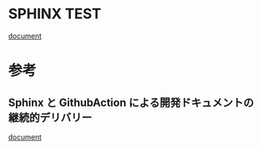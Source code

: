 # SPHINX TEST

[document](https://matsutakejo.github.io/sphinx_text/)

# 参考
## Sphinx と GithubAction による開発ドキュメントの継続的デリバリー
[document](https://zenn.dev/enechange_blog/articles/2077214f141c3c)

